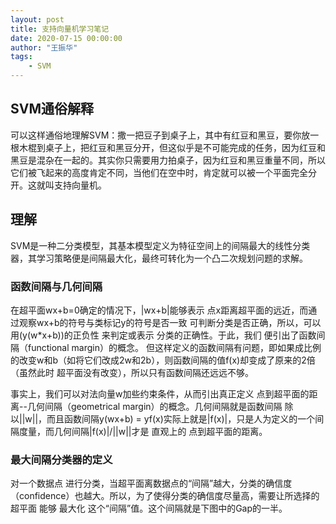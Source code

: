 ```yaml
---
layout: post
title: 支持向量机学习笔记
date: 2020-07-15 00:00:00
author: "王振华"
tags: 
    - SVM
---
```





## SVM通俗解释

可以这样通俗地理解SVM：撒一把豆子到桌子上，其中有红豆和黑豆，要你放一根木棍到桌子上，把红豆和黑豆分开，但这似乎是不可能完成的任务，因为红豆和黑豆是混杂在一起的。其实你只需要用力拍桌子，因为红豆和黑豆重量不同，所以它们被飞起来的高度肯定不同，当他们在空中时，肯定就可以被一个平面完全分开。这就叫支持向量机。


## 理解

SVM是一种二分类模型，其基本模型定义为特征空间上的间隔最大的线性分类器，其学习策略便是间隔最大化，最终可转化为一个凸二次规划问题的求解。

### 函数间隔与几何间隔
在超平面wx+b=0确定的情况下，|wx+b|能够表示 点x距离超平面的远近，而通过观察wx+b的符号与类标记y的符号是否一致 可判断分类是否正确，所以，可以用(y(w*x+b))的正负性 来判定或表示 分类的正确性。于此，我们 便引出了函数间隔（functional margin）的概念。
但这样定义的函数间隔有问题，即如果成比例的改变w和b（如将它们改成2w和2b），则函数间隔的值f(x)却变成了原来的2倍（虽然此时 超平面没有改变），所以只有函数间隔还远远不够。

事实上，我们可以对法向量w加些约束条件，从而引出真正定义 点到超平面的距离--几何间隔（geometrical margin）的概念。几何间隔就是函数间隔 除以||w||，而且函数间隔y(wx+b) = yf(x)实际上就是|f(x)|，只是人为定义的一个间隔度量，而几何间隔|f(x)|/||w||才是 直观上的 点到超平面的距离。

### 最大间隔分类器的定义

对一个数据点 进行分类，当超平面离数据点的“间隔”越大，分类的确信度（confidence）也越大。所以，为了使得分类的确信度尽量高，需要让所选择的超平面 能够 最大化 这个“间隔”值。这个间隔就是下图中的Gap的一半。



